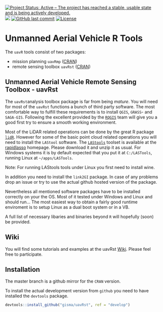 [![Project Status: Active – The project has reached a stable, usable state and is being actively developed.](http://www.repostatus.org/badges/latest/active.svg)](http://www.repostatus.org/#active) 
![](https://cranlogs.r-pkg.org/badges/grand-total/uavRst?color=green)
[![GitHub last commit](https://img.shields.io/github/last-commit/google/skia.svg)](/master/)
[![License](https://img.shields.io/badge/license-GPL%20%28%3E=%203%29-lightgrey.svg?style=flat)](http://www.gnu.org/licenses/gpl-3.0.html)

# Unmanned Aerial Vehicle R  Tools
The `uavR` tools consist of two packages:

  * mission planning ```uavRmp``` ([CRAN](https://CRAN.R-project.org/package=uavRmp))
  * remote sensing toolbox ```uavRst```   ([CRAN](https://CRAN.R-project.org/package=uavRst))


## Unmanned Aerial Vehicle Remote Sensing Toolbox - uavRst

The `uavRst`analysis toolbox package is far from being *mature*. You will need for most of the `uavRst`  functions a bunch of third party software. The most comfortable way to fulfill these requirements is to install `QGIS`, `GRASS`- and `SAGA-GIS`. Following the excellent provided by the  [`RQGIS`](https://CRAN.R-project.org/package=RQGIS) team will give you a good first try to ensure a smooth working environment.

 Most of the LiDAR related operations can be done by the great R package [`lidR`](https://CRAN.R-project.org/package=lidR). However for some of the basic point cloud related operations you will need to install the `LAStool` software. The [`LAStools`](http://lastools.org/download/LAStools.zip)  toolset is available at the [rapidlasso](https://rapidlasso.com/lastools/) homepage. Please download it and unzip it as usual. For Windows systems it is by default expected that you put it  at `C:/LASTools`, running  Linux at `~/apps/LASTools`. 
 
Note: For running LAStools tools under Linux you first need to install wine.

In addition you need to install the  `link2GI` package. 
In case of any problems drop an issue or try to use the actual github hosted version of the package. 

Nevertheless all mentioned software packages have to be installed correctly on your the OS. Most of it tested under Windows and Linux and should run... The most easiest way to obtain a fairly good runtime enviroment is to setup Linux as a dual boot system or in a VB. 

A full list of necessary libaries and binaries beyond ```R``` will hopefully (soon) be provided.

## Wiki
You will find some tutorials and examples at the uavRst [Wiki](https://github.com/gisma/uavRst/wiki). Please feel free to participate.


## Installation

The master branch is a github mirror for the `CRAN` version. 

To install the actual development version from ```github```  you need to have installed the ```devtools``` package.

```R
devtools::install_github("gisma/uavRst", ref = "develop")
```
